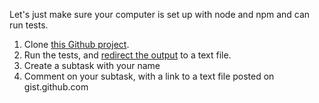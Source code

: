 Let's just make sure your computer is set up with node and npm and can run tests.

1. Clone [this Github project](https://github.com/codefellows/simple_grunt).
2. Run the tests, and [redirect the output](http://linuxcommand.org/lts0060.php) to a text file.
3. Create a subtask with your name
3. Comment on your subtask, with a link to a text file posted on gist.github.com
